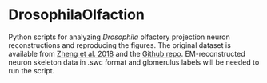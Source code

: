# DrosophilaOlfaction

Python scripts for analyzing *Drosophila* olfactory projection neuron reconstructions and reproducing the figures.
The original dataset is available from [Zheng et al. 2018](https://www.cell.com/cell/fulltext/S0092-8674(18)30787-6) and the [Github repo](https://github.com/bocklab/temca2data/tree/master/geometry_analysis/data).
EM-reconstructed neuron skeleton data in .swc format and glomerulus labels will be needed to run the script.
